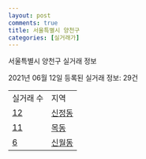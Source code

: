 ```yaml
---
layout: post
comments: true
title: 서울특별시 양천구
categories: [실거래가]
---
```


서울특별시 양천구 실거래 정보

2021년 06월 12일 등록된 실거래 정보: 29건


<table>
  <tr>
    <td>실거래 수</td>
    <td>지역</td>
  </tr>

  
  <tr>
    <td><a href="1147010100.html">12</a></td>
    <td><a href="1147010100.html">신정동</a></td>
  </tr>
    

  <tr>
    <td><a href="1147010200.html">11</a></td>
    <td><a href="1147010200.html">목동</a></td>
  </tr>
    

  <tr>
    <td><a href="1147010300.html">6</a></td>
    <td><a href="1147010300.html">신월동</a></td>
  </tr>
    


</table>
    